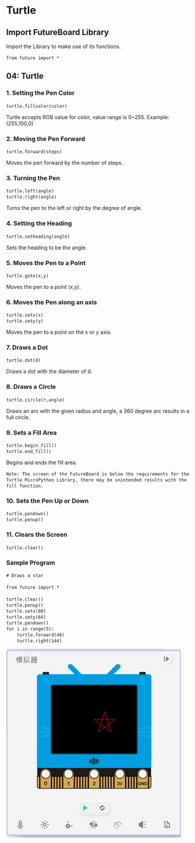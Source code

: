 # Turtle

## Import FutureBoard Library

Import the Library to make use of its functions.

    from future import *
    
## 04: Turtle

### 1. Setting the Pen Color

    turtle.fillcolor(color)

Turtle accepts RGB value for color, value range is 0~255. Example: (255,100,0)

### 2. Moving the Pen Forward

    turtle.forward(steps)
    
Moves the pen forward by the number of steps.
    
### 3. Turning the Pen

    turtle.left(angle)
    turtle.right(angle)
    
Turns the pen to the left or right by the degree of angle.

### 4. Setting the Heading

    turtle.setheading(angle)
    
Sets the heading to be the angle.

### 5. Moves the Pen to a Point

    turtle.goto(x,y)
    
Moves the pen to a point (x,y).

### 6. Moves the Pen along an axis

    turtle.setx(x)
    turtle.sety(y)
    
Moves the pen to a point on the x or y axis.

### 7. Draws a Dot
    
    turtle.dot(d)
    
Draws a dot with the diameter of d.

### 8. Draws a Circle

    turtle.circle(r,angle)

Draws an arc with the given radius and angle, a 360 degree arc results in a full circle.

### 9. Sets a Fill Area

    turtle.begin_fill()
    turtle.end_fill()

Begins and ends the fill area.

    Note: The screen of the FutureBoard is below the requirements for the Turtle MicroPython Library, there may be unintended results with the fill function.
    
### 10. Sets the Pen Up or Down

    turtle.pendown()
    turtle.penup()

### 11. Clears the Screen

    turtle.clear()
    
### Sample Program

    # Draws a star

    from future import *

    turtle.clear()
    turtle.penup()
    turtle.setx(80)
    turtle.sety(64)
    turtle.pendown()
    for i in range(5):
        turtle.forward(40)
        turtle.right(144)

![](../images/python16.png)